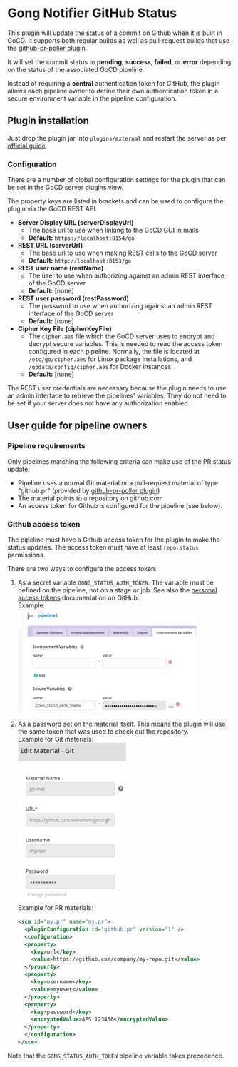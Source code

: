 # Gong Notifier GitHub Status

This plugin will update the status of a commit on Github when it is built in GoCD.
It supports both regular builds as well as pull-request builds that use the  [github-pr-poller plugin](https://github.com/ashwanthkumar/gocd-build-github-pull-requests).

It will set the commit status to **pending**, **success**, **failed**, or **error** depending on the status of the associated GoCD pipeline.

Instead of requiring a **central** authentication token for GitHub, the plugin allows each pipeline owner
to define their own authentication token in a secure environment variable in the pipeline configuration.

## Plugin installation

Just drop the plugin jar into ```plugins/external``` and restart the server as per
[official guide](https://docs.gocd.org/current/extension_points/plugin_user_guide.html).

### Configuration

There are a number of global configuration settings for the plugin that can be set in the GoCD server plugins view.

The property keys are listed in brackets and can be used to configure the plugin via the GoCD REST API.

* **Server Display URL (serverDisplayUrl)**
  * The base url to use when linking to the GoCD GUI in mails
  * **Default:** ```https://localhost:8154/go```
* **REST URL (serverUrl)**
  * The base url to use when making REST calls to the GoCD server
  * **Default:** ```http://localhost:8153/go```
* **REST user name (restName)**
  * The user to use when authorizing against an admin REST interface of the GoCD server
  * **Default:** [none]
* **REST user password (restPassword)**
  * The password to use when authorizing against an admin REST interface of the GoCD server
  * **Default:** [none]
* **Cipher Key File (cipherKeyFile)**
  * The `cipher.aes` file which the GoCD server uses to encrypt and decrypt secure variables.
  This is needed to read the access token configured in each pipeline. Normally, the file is located
  at `/etc/go/cipher.aes` for Linux package installations, and `/godata/config/cipher.aes` for Docker instances.
  * **Default:** [none]

The REST user credentials are necessary because the plugin needs to use an admin interface to retrieve the pipelines'
variables. They do not need to be set if your server does not have any authorization enabled.

## User guide for pipeline owners

### Pipeline requirements

Only pipelines matching the following criteria can make use of the PR status update:

* Pipeline uses a normal Git material or a pull-request material of type "github.pr" (provided by [github-pr-poller plugin](https://github.com/ashwanthkumar/gocd-build-github-pull-requests))
* The material points to a repository on github.com
* An access token for Github is configured for the pipeline (see below).

### Github access token

The pipeline must have a Github access token for the plugin to make the status updates.
The access token must have at least `repo:status` permissions.

There are two ways to configure the access token:

1. As a secret variable `GONG_STATUS_AUTH_TOKEN`. The variable must be defined on the pipeline, not on a stage or job.
See also the [personal access tokens](https://help.github.com/en/github/authenticating-to-github/creating-a-personal-access-token-for-the-command-line)
documentation on GitHub.  
Example:  
![Sample configuration](pipeline_config.png)
2. As a password set on the material itself. This means the plugin will
use the same token that was used to check out the repository.  
Example for Git materials:  
![Sample configuration](git_mat_config.png)  
Example for PR materials:

    ```xml
    <scm id="my.pr" name="my.pr">
      <pluginConfiguration id="github.pr" version="1" />
      <configuration>
      <property>
        <key>url</key>
        <value>https://github.com/company/my-repo.git</value>
      </property>
      <property>
        <key>username</key>
        <value>myuser</value>
      </property>
      <property>
        <key>password</key>
        <encryptedValue>AES:123456</encryptedValue>
      </property>
      </configuration>
    </scm>
    ```

Note that the `GONG_STATUS_AUTH_TOKEN` pipeline variable takes precedence.
